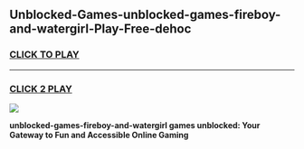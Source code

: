 
## Unblocked-Games-unblocked-games-fireboy-and-watergirl-Play-Free-dehoc
<h3>
<a href="https://premium76.site?title=unblocked-games-fireboy-and-watergirl&ref=15A">CLICK TO PLAY</a></h3>
<hr>

<h3>
<a href="https://premium76.site?title=unblocked-games-fireboy-and-watergirl&ref=15A">CLICK 2 PLAY</a>
  
</h3>

<a href="https://premium76.site?title=unblocked-games-fireboy-and-watergirl&ref=15A"><img src="https://clearcache.store/games.png"></a>


**unblocked-games-fireboy-and-watergirl games unblocked: Your Gateway to Fun and Accessible Online Gaming**
